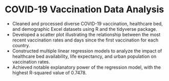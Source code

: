 # COVID-19 Vaccination Data Analysis
- Cleaned and processed diverse COVID-19 vaccination, healthcare bed, and demographic Excel datasets using R and the tidyverse package.
- Developed a scatter plot illustrating the relationship between the most recent vaccination rates and days since the first vaccination for each country.
- Constructed multiple linear regression models to analyze the impact of healthcare bed availability, life expectancy, and urban population on vaccination rates.
- Achieved notable explanatory power of the regression model, with the highest R-squared value of 0.7478.

